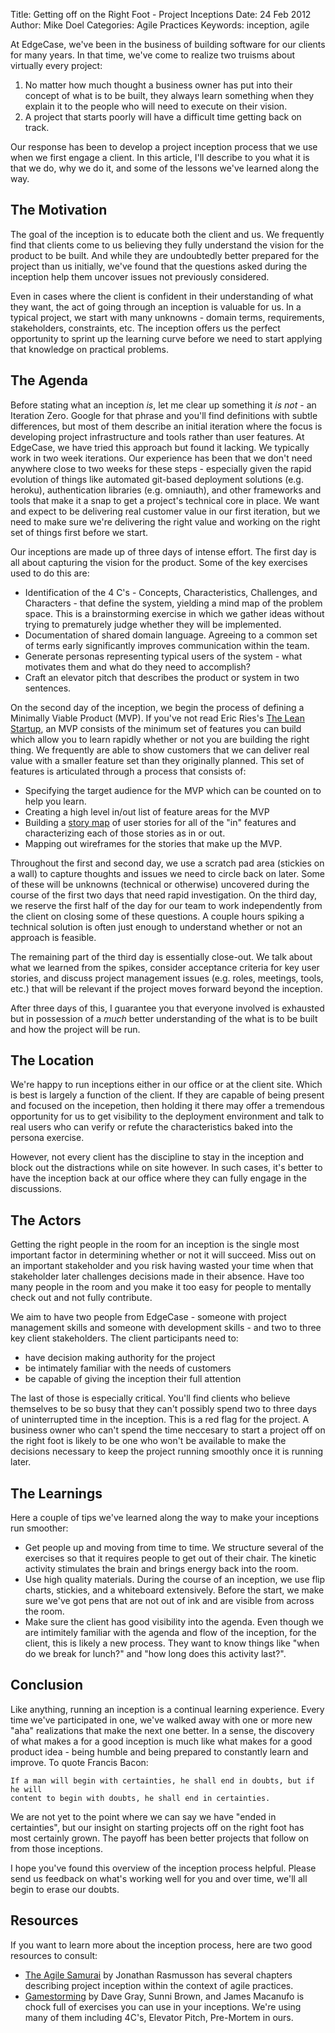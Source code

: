 Title: Getting off on the Right Foot - Project Inceptions
Date: 24 Feb 2012
Author: Mike Doel
Categories: Agile Practices
Keywords: inception, agile

At EdgeCase, we've been in the business of building software for our clients for
many years.  In that time, we've come to realize two truisms about virtually
every project:

1. No matter how much thought a business owner has put into their concept of
   what is to be built, they always learn something when they explain it to
   the people who will need to execute on their vision.
2. A project that starts poorly will have a difficult time getting back on track.

Our response has been to develop a project inception process that we use when we
first engage a client.  In this article, I'll describe to you what it is
that we do, why we do it, and some of the lessons we've learned along the way.

## The Motivation
The goal of the inception is to educate both the client and us.  We frequently
find that clients come to us believing they fully understand the vision for
the product to be built.  And while they are undoubtedly better prepared for
the project than us initially, we've found that the questions asked during
the inception help them uncover issues not previously considered.

Even in cases where the client is confident in their understanding of what
they want, the act of going through an inception is valuable for us.  In a
typical project, we start with many unknowns - domain terms, requirements, stakeholders,
constraints, etc.  The inception offers us the perfect opportunity to sprint up the learning
curve before we need to start applying that knowledge on practical problems.


## The Agenda

Before stating what an inception *is*, let me clear up something it *is not* - an
Iteration Zero.  Google for that phrase and you'll find definitions with subtle
differences, but most of them describe an initial iteration where the
focus is developing project infrastructure and tools rather than user features.
At EdgeCase, we have tried this approach but found it lacking.  We typically
work in two week iterations.  Our experience has been that
we don't need anywhere close to two weeks for these steps - especially given the
rapid evolution of things like automated git-based deployment
solutions (e.g. heroku), authentication libraries (e.g. omniauth), and other
frameworks and tools that make it a snap to get a project's technical core in place.
We want and expect to be delivering real customer value in our first iteration, but
we need to make sure we're delivering the right value and working on the right
set of things first before we start.

Our inceptions are made up of three days of intense effort.  The first day is
all about capturing the vision for the product.  Some of the key exercises used to
do this are:

* Identification of the 4 C's - Concepts, Characteristics, Challenges, and
  Characters - that define the system, yielding a mind map of the problem space.  This is a brainstorming exercise 
  in which we gather ideas without trying to prematurely judge whether they will be implemented.
* Documentation of shared domain language.  Agreeing to a common set of terms early
  significantly improves communication within the team.
* Generate personas representing typical users of the system - what motivates them and
  what do they need to accomplish?
* Craft an elevator pitch that describes the product or system in two sentences.

On the second day of the inception, we begin the process of defining a Minimally
Viable Product (MVP).  If you've not read Eric Ries's
[The Lean Startup](http://www.theleanstartup.com), an MVP consists of the minimum
set of features you can build which allow you to learn rapidly whether or not
you are building the right thing.  We frequently are able to show customers that we
can deliver real value with a smaller feature set than they originally planned.  This set of features
is articulated through a process that consists of:

* Specifying the target audience for the MVP which can be counted on to help
  you learn.
* Creating a high level in/out list of feature areas for the MVP
* Building a [story map](http://www.agileproductdesign.com/blog/the_new_backlog.html)
  of user stories for all of the "in" features and characterizing each of
  those stories as in or out.
* Mapping out wireframes for the stories that make up the MVP.

Throughout the first and second day, we use a scratch pad area (stickies on a wall)
to capture thoughts and issues we need to circle back on later.  Some of these
will be unknowns (technical or otherwise) uncovered during the course of the first
two days that need rapid investigation.  On the third day, we reserve the
first half of the day for our team to work independently from the client on
closing some of these questions.  A couple hours spiking a technical
solution is often just enough to understand whether or not an approach is feasible.

The remaining part of the third day is essentially close-out.  We talk about
what we learned from the spikes, consider acceptance criteria for key user stories,
and discuss project management issues (e.g. roles, meetings, tools, etc.)
that will be relevant if the project moves forward beyond the inception.

After three days of this, I guarantee you that everyone involved is
exhausted but in possession of a *much* better understanding of the
what is to be built and how the project will be run.


## The Location

We're happy to run inceptions either in our office or at the client site.
Which is best is largely a function of the client.  If they are capable
of being present and focused on the incepetion, then holding it there 
may offer a tremendous opportunity for us to get visibility to the deployment
environment and talk to real users who can verify or refute the
characteristics baked into the persona exercise.

However, not every client has the discipline to stay in the inception and block out the
distractions while on site however.  In such cases, it's better to have the
inception back at our office where they can fully engage in the discussions.


## The Actors

Getting the right people in the room for an inception is the single most
important factor in determining whether or not it will succeed.  Miss out on
an important stakeholder and you risk having wasted your time when that
stakeholder later challenges decisions made in their absence.  Have too many
people in the room and you make it too easy for people to mentally check out
and not fully contribute.

We aim to have two people from EdgeCase - someone with project management skills
and someone with development skills - and two to three key client stakeholders.
The client participants need to:

* have decision making authority for the project
* be intimately familiar with the needs of customers
* be capable of giving the inception their full attention

The last of those is especially critical.  You'll find clients who believe
themselves to be so busy that they can't possibly spend two to three days of
uninterrupted time in the inception.  This is a red flag for the project.  A
business owner who can't spend the time neccesary to start a project off on
the right foot is likely to be one who won't be available to make the
decisions necessary to keep the project running smoothly once it is
running later.

## The Learnings

Here a couple of tips we've learned along the way to make your inceptions run
smoother:

* Get people up and moving from time to time.  We structure several of the
  exercises so that it requires people to get out of their chair.
  The kinetic activity stimulates the brain and brings energy back into the
  room.
* Use high quality materials.  During the course of an inception, we use
  flip charts, stickies, and a whiteboard extensively.  Before the start, we
  make sure we've got pens that are not out of ink and are visible from across
  the room.
* Make sure the client has good visibility into the agenda.  Even though we
  are intimitely familiar with the agenda and flow of the inception, for the
  client, this is likely a new process.  They want to know things like
  "when do we break for lunch?" and "how long does this activity last?".

## Conclusion

Like anything, running an inception is a continual learning experience.  Every
time we've participated in one, we've walked away with one or more new "aha"
realizations that make the next one better.  In a sense, the discovery of what
makes a for a good inception is much like what makes for a good product
idea - being humble and being prepared to constantly learn and improve.  To
quote Francis Bacon:

    If a man will begin with certainties, he shall end in doubts, but if he will
    content to begin with doubts, he shall end in certainties.

We are not yet to the point where we can say we have "ended in certainties", but
our insight on starting projects off on the right foot has most certainly
grown.  The payoff has been better projects that follow on from those inceptions.

I hope you've found this overview of the inception process helpful.  Please
send us feedback on what's working well for you and over time, we'll all begin
to erase our doubts.

## Resources

If you want to learn more about the inception process, here are two good
resources to consult:

* [The Agile Samurai](http://pragprog.com/book/jtrap/the-agile-samurai) by Jonathan
  Rasmusson has several chapters describing project inception within the context
  of agile practices.
* [Gamestorming](http://www.amazon.com/Gamestorming-Innovators-Rulebreakers-Changemakers-ebook/dp/B003XDUCLS)
  by Dave Gray, Sunni Brown, and James Macanufo is chock full of exercises you
  can use in your inceptions.  We're using many of them including 4C's, Elevator
  Pitch, Pre-Mortem in ours.
